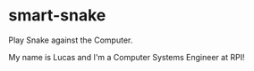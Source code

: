 # smart-snake
Play Snake against the Computer.

My name is Lucas and I'm a Computer Systems Engineer at RPI!
